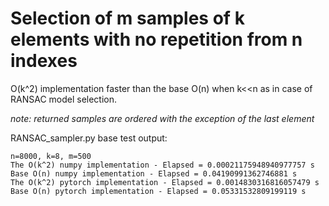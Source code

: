 # Selection of m samples of k elements with no repetition from n indexes

O(k^2) implementation faster than the base O(n) when k<<n as in case of RANSAC model selection.

_note: returned samples are ordered with the exception of the last element_


RANSAC_sampler.py base test output:
```
n=8000, k=8, m=500
The O(k^2) numpy implementation - Elapsed = 0.00021175948940977757 s
Base O(n) numpy implementation - Elapsed = 0.04190991362746881 s
The O(k^2) pytorch implementation - Elapsed = 0.0014830316816057479 s
Base O(n) pytorch implementation - Elapsed = 0.05331532809199119 s
```
